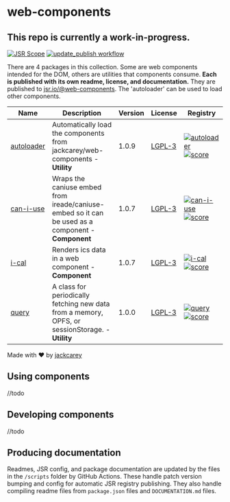 # web-components

## This repo is currently a work-in-progress.

[![JSR Scope](https://jsr.io/badges/@web-components)](https://jsr.io/@web-components)
[![update_publish workflow](https://github.com/jackcarey/web-components/actions/workflows/main.yml/badge.svg?branch=main)](https://github.com/jackcarey/web-components/actions/workflows/main.yml?query=branch%3Amain)

There are 4 packages in this collection. Some are web components intended for the DOM, others are utilities that components consume. **Each is published with its own readme, license, and documentation.** They are published to [jsr.io/@web-components](https://jsr.io/@web-components). The 'autoloader' can be used to load other components. 

| Name | Description | Version | License | Registry |
| --- | --- | --- | --- | --- |
| [autoloader](/packages/autoloader) | Automatically load the components from jackcarey/web-components - **Utility** | 1.0.9 | [LGPL-3](https://www.tldrlegal.com/search?query=LGPL-3) | [![autoloader](https://jsr.io/badges/@web-components/autoloader)](https://jsr.io/@web-components/autoloader) [![score](https://jsr.io/badges/@web-components/autoloader/score)](https://jsr.io/@web-components/autoloader/score) |
| [can-i-use](/packages/can-i-use) | Wraps the caniuse embed from ireade/caniuse-embed so it can be used as a component - **Component** | 1.0.7 | [LGPL-3](https://www.tldrlegal.com/search?query=LGPL-3) | [![can-i-use](https://jsr.io/badges/@web-components/can-i-use)](https://jsr.io/@web-components/can-i-use) [![score](https://jsr.io/badges/@web-components/can-i-use/score)](https://jsr.io/@web-components/can-i-use/score) |
| [i-cal](/packages/i-cal) | Renders ics data in a web component - **Component** | 1.0.7 | [LGPL-3](https://www.tldrlegal.com/search?query=LGPL-3) | [![i-cal](https://jsr.io/badges/@web-components/i-cal)](https://jsr.io/@web-components/i-cal) [![score](https://jsr.io/badges/@web-components/i-cal/score)](https://jsr.io/@web-components/i-cal/score) |
| [query](/packages/query) | A class for periodically fetching new data from a memory, OPFS, or sessionStorage. - **Utility** | 1.0.0 | [LGPL-3](https://www.tldrlegal.com/search?query=LGPL-3) | [![query](https://jsr.io/badges/@web-components/query)](https://jsr.io/@web-components/query) [![score](https://jsr.io/badges/@web-components/query/score)](https://jsr.io/@web-components/query/score) |



Made with ❤️ by [jackcarey](https://jackcarey.co.uk/)

## Using components

//todo

## Developing components

//todo

## Producing documentation

Readmes, JSR config, and package documentation are updated by the files in the `/scripts` folder by GitHub Actions. These handle patch version bumping and config for automatic JSR registry publishing. They also handle compiling readme files from `package.json` files and `DOCUMENTATION.md` files.